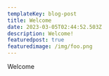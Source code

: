 ```yaml
---
templateKey: blog-post
title: Welcome
date: 2023-03-05T02:44:52.503Z
description: Welcome!
featuredpost: true
featuredimage: /img/foo.png
---
```

W﻿elcome
